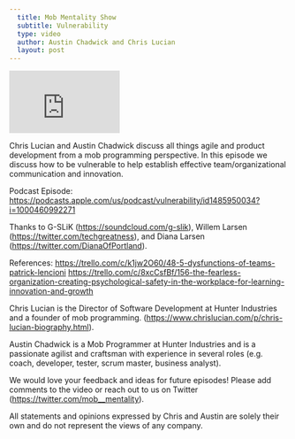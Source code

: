 ```yaml
---
  title: Mob Mentality Show
  subtitle: Vulnerability
  type: video
  author: Austin Chadwick and Chris Lucian
  layout: post
---
```


<iframe width="200" height="113" src="https://www.youtube.com/embed/TzImCmSlVdw?feature=oembed" frameborder="0" allow="accelerometer; autoplay; clipboard-write; encrypted-media; gyroscope; picture-in-picture; web-share" allowfullscreen title="Vulnerability"></iframe>

Chris Lucian and Austin Chadwick discuss all things agile and product development from a mob programming perspective. In this episode we discuss how to be vulnerable to help establish effective team/organizational communication and innovation. 

Podcast Episode: https://podcasts.apple.com/us/podcast/vulnerability/id1485950034?i=1000460992271
 
Thanks to G-SLiK (https://soundcloud.com/g-slik), Willem Larsen (https://twitter.com/techgreatness), and Diana Larsen (https://twitter.com/DianaOfPortland).
 
References:
https://trello.com/c/k1jw2O60/48-5-dysfunctions-of-teams-patrick-lencioni
https://trello.com/c/8xcCsfBf/156-the-fearless-organization-creating-psychological-safety-in-the-workplace-for-learning-innovation-and-growth

Chris Lucian is the Director of Software Development at Hunter Industries and a founder of mob programming. (https://www.chrislucian.com/p/chris-lucian-biography.html).
 
Austin Chadwick is a Mob Programmer at Hunter Industries and is a passionate agilist and craftsman with experience in several roles (e.g. coach, developer, tester, scrum master, business analyst).
 
We would love your feedback and ideas for future episodes! Please add comments to the video or reach out to us on Twitter (https://twitter.com/mob__mentality).
 
All statements and opinions expressed by Chris and Austin are solely their own and do not represent the views of any company.

